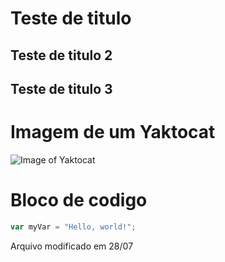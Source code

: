 # Teste de titulo 

## Teste de titulo 2 

## Teste de titulo 3 
# Imagem de um Yaktocat
![Image of Yaktocat](https://octodex.github.com/images/yaktocat.png) 

# Bloco de codigo 
``` javascript
var myVar = "Hello, world!";
```

Arquivo modificado em 28/07 
